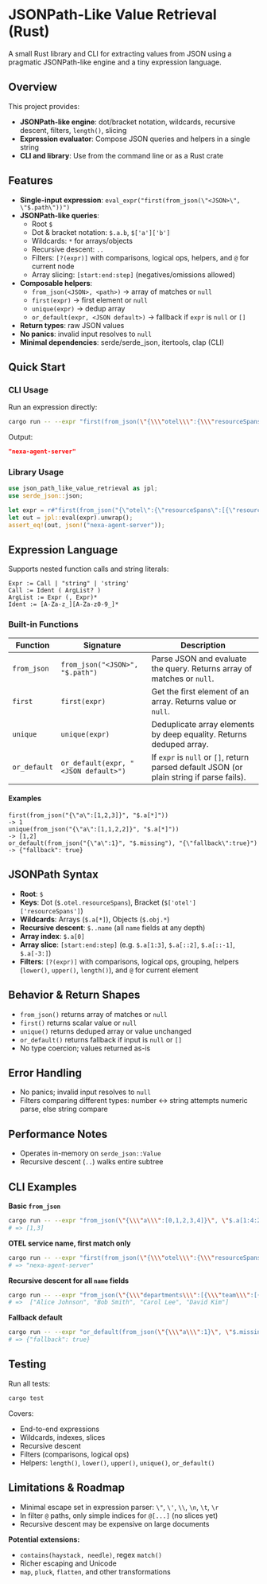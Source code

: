 # JSONPath-Like Value Retrieval (Rust)

A small Rust library and CLI for extracting values from JSON using a pragmatic JSONPath-like engine and a tiny expression language.

## Overview

This project provides:
- **JSONPath-like engine**: dot/bracket notation, wildcards, recursive descent, filters, `length()`, slicing
- **Expression evaluator**: Compose JSON queries and helpers in a single string
- **CLI and library**: Use from the command line or as a Rust crate

## Features

- **Single-input expression**: `eval_expr("first(from_json(\"<JSON>\", \"$.path\"))")`
- **JSONPath-like queries**:
    - Root `$`
    - Dot & bracket notation: `$.a.b`, `$['a']['b']`
    - Wildcards: `*` for arrays/objects
    - Recursive descent: `..`
    - Filters: `[?(expr)]` with comparisons, logical ops, helpers, and `@` for current node
    - Array slicing: `[start:end:step]` (negatives/omissions allowed)
- **Composable helpers**:
    - `from_json(<JSON>, <path>)` → array of matches or `null`
    - `first(expr)` → first element or `null`
    - `unique(expr)` → dedup array
    - `or_default(expr, <JSON default>)` → fallback if `expr` is `null` or `[]`
- **Return types**: raw JSON values
- **No panics**: invalid input resolves to `null`
- **Minimal dependencies**: serde/serde_json, itertools, clap (CLI)

## Quick Start

### CLI Usage

Run an expression directly:

```bash
cargo run -- --expr "first(from_json(\"{\\\"otel\\\":{\\\"resourceSpans\\\":[{\\\"resource\\\":{\\\"attributes\\\":[{\\\"key\\\":\\\"service.name\\\",\\\"value\\\":\\\"nexa-agent-server\\\"}]}}]}}\",\"$.otel.resourceSpans[*].resource.attributes[?(@.key==\\\"service.name\\\")].value\"))"
```
Output:
```json
"nexa-agent-server"
```

### Library Usage

```rust
use json_path_like_value_retrieval as jpl;
use serde_json::json;

let expr = r#"first(from_json("{\"otel\":{\"resourceSpans\":[{\"resource\":{\"attributes\":[{\"key\":\"service.name\",\"value\":\"nexa-agent-server\"}]}}]}}","$.otel.resourceSpans[*].resource.attributes[?(@.key==\"service.name\")].value"))"#;
let out = jpl::eval(expr).unwrap();
assert_eq!(out, json!("nexa-agent-server"));
```

## Expression Language

Supports nested function calls and string literals:

```
Expr := Call | "string" | 'string'
Call := Ident ( ArgList? )
ArgList := Expr (, Expr)*
Ident := [A-Za-z_][A-Za-z0-9_]*
```

### Built-in Functions

| Function     | Signature                            | Description                                                                                                  |
| ------------ | ------------------------------------ | ------------------------------------------------------------------------------------------------------------ |
| `from_json`  | `from_json("<JSON>", "$.path")`      | Parse JSON and evaluate the query. Returns array of matches or `null`.                                       |
| `first`      | `first(expr)`                        | Get the first element of an array. Returns value or `null`.                                                  |
| `unique`     | `unique(expr)`                       | Deduplicate array elements by deep equality. Returns deduped array.                                          |
| `or_default` | `or_default(expr, "<JSON default>")` | If `expr` is `null` or `[]`, return parsed default JSON (or plain string if parse fails).                    |

#### Examples

```text
first(from_json("{\"a\":[1,2,3]}", "$.a[*]"))                            -> 1
unique(from_json("{\"a\":[1,1,2,2]}", "$.a[*]"))                         -> [1,2]
or_default(from_json("{\"a\":1}", "$.missing"), "{\"fallback\":true}")    -> {"fallback": true}
```

## JSONPath Syntax

- **Root**: `$`
- **Keys**: Dot (`$.otel.resourceSpans`), Bracket (`$['otel']['resourceSpans']`)
- **Wildcards**: Arrays (`$.a[*]`), Objects (`$.obj.*`)
- **Recursive descent**: `$..name` (all `name` fields at any depth)
- **Array index**: `$.a[0]`
- **Array slice**: `[start:end:step]` (e.g. `$.a[1:3]`, `$.a[::2]`, `$.a[::-1]`, `$.a[-3:]`)
- **Filters**: `[?(expr)]` with comparisons, logical ops, grouping, helpers (`lower()`, `upper()`, `length()`), and `@` for current element

## Behavior & Return Shapes

- `from_json()` returns array of matches or `null`
- `first()` returns scalar value or `null`
- `unique()` returns deduped array or value unchanged
- `or_default()` returns fallback if input is `null` or `[]`
- No type coercion; values returned as-is

## Error Handling

- No panics; invalid input resolves to `null`
- Filters comparing different types: number ↔ string attempts numeric parse, else string compare

## Performance Notes

- Operates in-memory on `serde_json::Value`
- Recursive descent (`..`) walks entire subtree

## CLI Examples

**Basic `from_json`**
```bash
cargo run -- --expr "from_json(\"{\\\"a\\\":[0,1,2,3,4]}\", \"$.a[1:4:2]\")"
# => [1,3]
```

**OTEL service name, first match only**
```bash
cargo run -- --expr "first(from_json(\"{\\\"otel\\\":{\\\"resourceSpans\\\":[{\\\"resource\\\":{\\\"attributes\\\":[{\\\"key\\\":\\\"service.name\\\",\\\"value\\\":\\\"nexa-agent-server\\\"}]}}]}}\", \"$.otel.resourceSpans[*].resource.attributes[?(@.key=='service.name')].value\"))"
# => "nexa-agent-server"
```

**Recursive descent for all `name` fields**
```bash
cargo run -- --expr "from_json(\"{\\\"departments\\\":[{\\\"team\\\":[{\\\"name\\\":\\\"Alice Johnson\\\",\\\"info\\\":{\\\"position\\\":\\\"Software Engineer\\\",\\\"age\\\":29,\\\"email\\\":\\\"alice.johnson@example.com\\\"}},{\\\"name\\\":\\\"Bob Smith\\\",\\\"info\\\":{\\\"position\\\":\\\"UI/UX Designer\\\",\\\"age\\\":34,\\\"email\\\":\\\"bob.smith@example.com\\\"}}]},{\\\"team\\\":[{\\\"name\\\":\\\"Carol Lee\\\",\\\"info\\\":{\\\"position\\\":\\\"Project Manager\\\",\\\"age\\\":41,\\\"email\\\":\\\"carol.lee@example.com\\\"}},{\\\"name\\\":\\\"David Kim\\\",\\\"info\\\":{\\\"position\\\":\\\"QA Engineer\\\",\\\"age\\\":27,\\\"email\\\":\\\"david.kim@example.com\\\"}}]}]}\", \"$..name\")"
# =>  ["Alice Johnson", "Bob Smith", "Carol Lee", "David Kim"]
```

**Fallback default**
```bash
cargo run -- --expr "or_default(from_json(\"{\\\"a\\\":1}\", \"$.missing\"), \"{\\\"fallback\\\":true}\")"
# => {"fallback": true}
```

## Testing

Run all tests:
```bash
cargo test
```

Covers:
- End-to-end expressions
- Wildcards, indexes, slices
- Recursive descent
- Filters (comparisons, logical ops)
- Helpers: `length()`, `lower()`, `upper()`, `unique()`, `or_default()`

## Limitations & Roadmap

- Minimal escape set in expression parser: `\"`, `\'`, `\\`, `\n`, `\t`, `\r`
- In filter `@` paths, only simple indices for `@[...]` (no slices yet)
- Recursive descent may be expensive on large documents

**Potential extensions:**
- `contains(haystack, needle)`, regex `match()`
- Richer escaping and Unicode
- `map`, `pluck`, `flatten`, and other transformations
